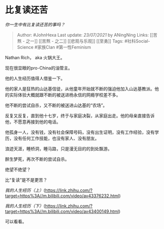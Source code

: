 # 比复读还苦
*你一生中有比复读还苦的事吗？*

> Author: #JohnHexa
Last update: *23/07/2021* by ANingNing
Links: [[苦熬 - 之一]] [[苦熬 - 之二]] [[悲观与乐观]] [[至勇]]
Tags:  #社科Social-Science #家族Clan #第一性Feminism 



Nathan Rich， aka 火锅大王。

现在很显眼的pro-China的油管主。

他的人生经历值得人借鉴一下。

他的家人是狂热的山达基信徒，从他童年开始就不断的强迫他加入山达基教派。他的实际体验大概就跟不断的被送进杨永信的网瘾学校差不多。

他不断的尝试自杀，又不断的被送进山达基的“农场”。

反复又反复，直到他十七岁，终于与家庭决裂，从家庭出走。他的母亲直接告诉他，不愿意再接到他的电话。

他孤身一人，没有钱，没有社会保障号码，没有出生证明，没有工作经验，没有学历，没有任何工作技能，也没有家人、没有朋友。

浪迹天涯，睡桥洞，睡马路，只是漫无目的的到处飘游。

醉生梦死，再次不断的尝试自杀。

绝望不绝望？

比“复读”是不是更苦？

*我的人生经历（上）*(https://link.zhihu.com/?target=https%3A//m.bilibili.com/video/av43376232.html)  


*我的人生经历（下）*(https://link.zhihu.com/?target=https%3A//m.bilibili.com/video/av43400149.html)  


可以看看。



